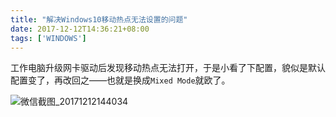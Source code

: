 ```yaml
---
title: "解决Windows10移动热点无法设置的问题"
date: 2017-12-12T14:36:21+08:00
tags: ['WINDOWS']
---
```


工作电脑升级网卡驱动后发现移动热点无法打开，于是小看了下配置，貌似是默认配置变了，再改回之——也就是换成`Mixed Mode`就欧了。

![微信截图_20171212144034](http://7xivdp.com1.z0.glb.clouddn.com/png/2017/12/9f9cd359b7c75953fc06daa7a06587a8.png/xyz)